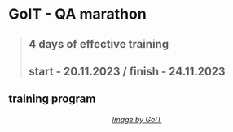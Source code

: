 # GoIT - QA marathon
> ## 4 days of effective training 
> ## start - 20.11.2023 / finish - 24.11.2023
## training program


###### <p align="center"><a href=" https://github.com/lilapila/lilapila/blob/49fe12aaa87ccb8cc7a1a4d96ec5321dbaea9dba/program.png">Image by GoIT</a></p> 
